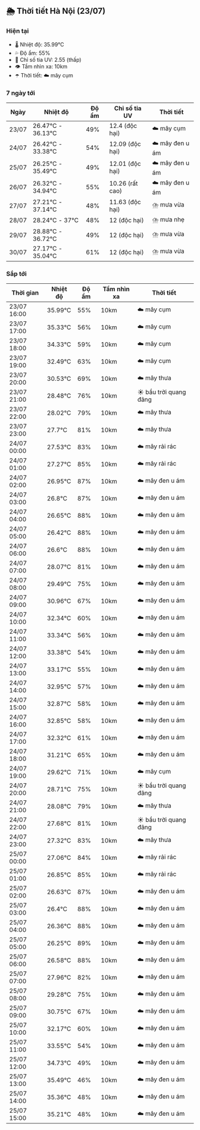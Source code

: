 ## 🌦️ Thời tiết Hà Nội (23/07)

### Hiện tại

- 🌡️ Nhiệt độ: 35.99℃
- 💦 Độ ẩm: 55%
- 🌟 Chỉ số tia UV: 2.55 (thấp)
- 👁️ Tầm nhìn xa: 10km
- ☂️ Thời tiết: ☁️ mây cụm

### 7 ngày tới

| Ngày | Nhiệt độ | Độ ẩm | Chỉ số tia UV | Thời tiết |
| --- | --- | --- | --- | --- |
| 23/07 | 26.47℃ - 36.13℃ | 49% | 12.4 (độc hại) | ☁️ mây cụm |
| 24/07 | 26.42℃ - 33.38℃ | 54% | 12.09 (độc hại) | ☁️ mây đen u ám |
| 25/07 | 26.25℃ - 35.49℃ | 49% | 12.01 (độc hại) | ☁️ mây đen u ám |
| 26/07 | 26.32℃ - 34.94℃ | 55% | 10.26 (rất cao) | ☁️ mây đen u ám |
| 27/07 | 27.21℃ - 37.14℃ | 48% | 11.63 (độc hại) | ⛈️ mưa vừa |
| 28/07 | 28.24℃ - 37℃ | 48% | 12 (độc hại) | ⛈️ mưa nhẹ |
| 29/07 | 28.88℃ - 36.72℃ | 49% | 12 (độc hại) | ⛈️ mưa vừa |
| 30/07 | 27.17℃ - 35.04℃ | 61% | 12 (độc hại) | ⛈️ mưa vừa |

### Sắp tới

| Thời gian | Nhiệt độ | Độ ẩm | Tầm nhìn xa | Thời tiết |
| --- | --- | --- | --- | --- |
| 23/07 16:00 | 35.99℃ | 55% | 10km | ☁️ mây cụm |
| 23/07 17:00 | 35.33℃ | 56% | 10km | ☁️ mây cụm |
| 23/07 18:00 | 34.33℃ | 59% | 10km | ☁️ mây cụm |
| 23/07 19:00 | 32.49℃ | 63% | 10km | ☁️ mây cụm |
| 23/07 20:00 | 30.53℃ | 69% | 10km | ☁️ mây thưa |
| 23/07 21:00 | 28.48℃ | 76% | 10km | ☀️ bầu trời quang đãng |
| 23/07 22:00 | 28.02℃ | 79% | 10km | ☁️ mây thưa |
| 23/07 23:00 | 27.7℃ | 81% | 10km | ☁️ mây thưa |
| 24/07 00:00 | 27.53℃ | 83% | 10km | ☁️ mây rải rác |
| 24/07 01:00 | 27.27℃ | 85% | 10km | ☁️ mây rải rác |
| 24/07 02:00 | 26.95℃ | 87% | 10km | ☁️ mây đen u ám |
| 24/07 03:00 | 26.8℃ | 87% | 10km | ☁️ mây đen u ám |
| 24/07 04:00 | 26.65℃ | 88% | 10km | ☁️ mây đen u ám |
| 24/07 05:00 | 26.42℃ | 88% | 10km | ☁️ mây đen u ám |
| 24/07 06:00 | 26.6℃ | 88% | 10km | ☁️ mây đen u ám |
| 24/07 07:00 | 28.07℃ | 81% | 10km | ☁️ mây đen u ám |
| 24/07 08:00 | 29.49℃ | 75% | 10km | ☁️ mây đen u ám |
| 24/07 09:00 | 30.96℃ | 67% | 10km | ☁️ mây đen u ám |
| 24/07 10:00 | 32.34℃ | 60% | 10km | ☁️ mây đen u ám |
| 24/07 11:00 | 33.34℃ | 56% | 10km | ☁️ mây đen u ám |
| 24/07 12:00 | 33.38℃ | 54% | 10km | ☁️ mây đen u ám |
| 24/07 13:00 | 33.17℃ | 55% | 10km | ☁️ mây đen u ám |
| 24/07 14:00 | 32.95℃ | 57% | 10km | ☁️ mây đen u ám |
| 24/07 15:00 | 32.87℃ | 58% | 10km | ☁️ mây đen u ám |
| 24/07 16:00 | 32.85℃ | 58% | 10km | ☁️ mây đen u ám |
| 24/07 17:00 | 32.32℃ | 61% | 10km | ☁️ mây đen u ám |
| 24/07 18:00 | 31.21℃ | 65% | 10km | ☁️ mây đen u ám |
| 24/07 19:00 | 29.62℃ | 71% | 10km | ☁️ mây cụm |
| 24/07 20:00 | 28.71℃ | 75% | 10km | ☀️ bầu trời quang đãng |
| 24/07 21:00 | 28.08℃ | 79% | 10km | ☁️ mây thưa |
| 24/07 22:00 | 27.68℃ | 81% | 10km | ☀️ bầu trời quang đãng |
| 24/07 23:00 | 27.32℃ | 83% | 10km | ☁️ mây thưa |
| 25/07 00:00 | 27.06℃ | 84% | 10km | ☁️ mây rải rác |
| 25/07 01:00 | 26.85℃ | 85% | 10km | ☁️ mây rải rác |
| 25/07 02:00 | 26.63℃ | 87% | 10km | ☁️ mây đen u ám |
| 25/07 03:00 | 26.4℃ | 88% | 10km | ☁️ mây đen u ám |
| 25/07 04:00 | 26.36℃ | 88% | 10km | ☁️ mây đen u ám |
| 25/07 05:00 | 26.25℃ | 89% | 10km | ☁️ mây đen u ám |
| 25/07 06:00 | 26.58℃ | 88% | 10km | ☁️ mây đen u ám |
| 25/07 07:00 | 27.96℃ | 82% | 10km | ☁️ mây đen u ám |
| 25/07 08:00 | 29.28℃ | 75% | 10km | ☁️ mây đen u ám |
| 25/07 09:00 | 30.75℃ | 67% | 10km | ☁️ mây đen u ám |
| 25/07 10:00 | 32.17℃ | 60% | 10km | ☁️ mây đen u ám |
| 25/07 11:00 | 33.55℃ | 54% | 10km | ☁️ mây đen u ám |
| 25/07 12:00 | 34.73℃ | 49% | 10km | ☁️ mây đen u ám |
| 25/07 13:00 | 35.49℃ | 46% | 10km | ☁️ mây đen u ám |
| 25/07 14:00 | 35.36℃ | 48% | 10km | ☁️ mây đen u ám |
| 25/07 15:00 | 35.21℃ | 48% | 10km | ☁️ mây đen u ám |
